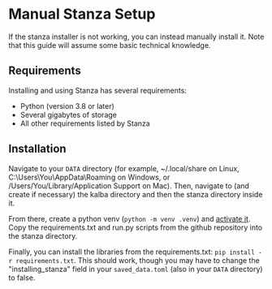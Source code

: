# Manual Stanza Setup

If the stanza installer is not working, you can instead manually install it. Note that this guide will assume some basic technical knowledge.

## Requirements

Installing and using Stanza has several requirements:

- Python (version 3.8 or later)
- Several gigabytes of storage
- All other requirements listed by Stanza

## Installation

Navigate to your `DATA` directory (for example, ~/.local/share on Linux, C:\Users\You\AppData\Roaming on Windows, or /Users/You/Library/Application Support on Mac).
Then, navigate to (and create if necessary) the kalba directory and then the stanza directory inside it.

From there, create a python venv (`python -m venv .venv`) and [activate it](https://docs.python.org/3/tutorial/venv.html).
Copy the requirements.txt and run.py scripts from the github repository into the stanza directory.

Finally, you can install the libraries from the requirements.txt: `pip install -r requirements.txt`.
This should work, though you may have to change the "installing_stanza" field in your `saved_data.toml` (also in your `DATA` directory) to false.
